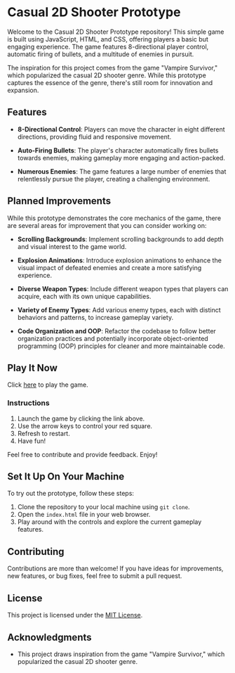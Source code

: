 # Casual 2D Shooter Prototype

Welcome to the Casual 2D Shooter Prototype repository! This simple game is built using JavaScript, HTML, and CSS, offering players a basic but engaging experience. The game features 8-directional player control, automatic firing of bullets, and a multitude of enemies in pursuit.

The inspiration for this project comes from the game "Vampire Survivor," which popularized the casual 2D shooter genre. While this prototype captures the essence of the genre, there's still room for innovation and expansion.

## Features

- **8-Directional Control**: Players can move the character in eight different directions, providing fluid and responsive movement.

- **Auto-Firing Bullets**: The player's character automatically fires bullets towards enemies, making gameplay more engaging and action-packed.

- **Numerous Enemies**: The game features a large number of enemies that relentlessly pursue the player, creating a challenging environment.

## Planned Improvements

While this prototype demonstrates the core mechanics of the game, there are several areas for improvement that you can consider working on:

- **Scrolling Backgrounds**: Implement scrolling backgrounds to add depth and visual interest to the game world.

- **Explosion Animations**: Introduce explosion animations to enhance the visual impact of defeated enemies and create a more satisfying experience.

- **Diverse Weapon Types**: Include different weapon types that players can acquire, each with its own unique capabilities.

- **Variety of Enemy Types**: Add various enemy types, each with distinct behaviors and patterns, to increase gameplay variety.

- **Code Organization and OOP**: Refactor the codebase to follow better organization practices and potentially incorporate object-oriented programming (OOP) principles for cleaner and more maintainable code.

## Play It Now

Click [here](https://dev.dw0a0hi9lw2ic.amplifyapp.com/) to play the game.

### Instructions

1. Launch the game by clicking the link above.
2. Use the arrow keys to control your red square.
3. Refresh to restart.
3. Have fun!

Feel free to contribute and provide feedback. Enjoy!

## Set It Up On Your Machine

To try out the prototype, follow these steps:

1. Clone the repository to your local machine using `git clone`.
2. Open the `index.html` file in your web browser.
3. Play around with the controls and explore the current gameplay features.

## Contributing

Contributions are more than welcome! If you have ideas for improvements, new features, or bug fixes, feel free to submit a pull request.

## License

This project is licensed under the [MIT License](LICENSE).

## Acknowledgments

- This project draws inspiration from the game "Vampire Survivor," which popularized the casual 2D shooter genre.

